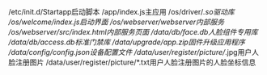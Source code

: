 /etc/init.d/Startapp启动脚本
/app/index.js主应用
/os/driver/*.so驱动库
/os/welcome/index.js启动界面
/os/webserver/webserver内部服务
/os/webserver/src/index.html内部服务页面
/data/db/face.db人脸组件专用库
/data/db/access.db标准门禁库
/data/upgrade/app.zip固件升级应用程序
/data/config/config.json设备配置文件
/data/user/register/picture/*.jpg用户人脸注册图片
/data/user/register/picture/*.txt用户人脸注册图片的人脸坐标信息